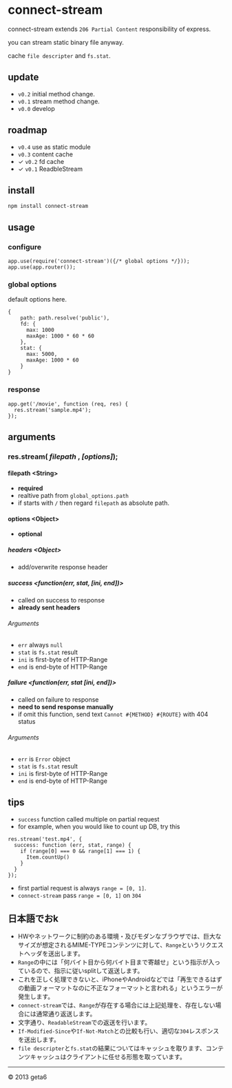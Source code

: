 # connect-stream

  connect-stream extends `206 Partial Content` responsibility of express.

  you can stream static binary file anyway.
  
  cache `file descripter` and `fs.stat`.


## update

  * `v0.2` initial method change.
  * `v0.1` stream method change.
  * `v0.0` develop

## roadmap

  * `v0.4` use as static module
  * `v0.3` content cache
  * ✓ `v0.2` fd cache
  * ✓ `v0.1` ReadbleStream

## install

```
npm install connect-stream
```

## usage

### configure

```
app.use(require('connect-stream')({/* global options */}));
app.use(app.router());
```

### global options

  default options here.

```
{
    path: path.resolve('public'),
    fd: {
      max: 1000
      maxAge: 1000 * 60 * 60
    },
    stat: {
      max: 5000,
      maxAge: 1000 * 60
    }
}
```


### response

```
app.get('/movie', function (req, res) {
  res.stream('sample.mp4');
});
```

## arguments

### res.stream( _filepath_ , _[options]_);

#### filepath &lt;String&gt;

  * __required__
  * realtive path from `global_options.path`
  * if starts with `/` then regard `filepath` as absolute path.

#### options &lt;Object&gt;

  * __optional__

##### headers &lt;Object&gt;

  * add/overwrite response header

##### success &lt;function(err, stat, [ini, end])&gt;

  * called on success to response
  * __already sent headers__

###### Arguments

  * `err` always `null`
  * `stat` is `fs.stat` result
  * `ini` is first-byte of HTTP-Range
  * `end` is end-byte of HTTP-Range

##### failure &lt;function(err, stat [ini, end])&gt;

  * called on failure to response
  * __need to send response manually__
  * if omit this function, send text `Cannot #{METHOD} #{ROUTE}` with 404 status

###### Arguments

  * `err` is `Error` object
  * `stat` is `fs.stat` result
  * `ini` is first-byte of HTTP-Range
  * `end` is end-byte of HTTP-Range

## tips

  * `success` function called multiple on partial request
  * for example, when you would like to count up DB, try this

```
res.stream('test.mp4', {
  success: function (err, stat, range) {
    if (range[0] === 0 && range[1] === 1) {
      Item.countUp()
    }
  }
});
```

  * first partial request is always `range = [0, 1]`.
  * `connect-stream` pass `range = [0, 1]` on `304`

## 日本語でおk

* HWやネットワークに制約のある環境・及びモダンなブラウザでは、巨大なサイズが想定されるMIME-TYPEコンテンツに対して、`Range`というリクエストヘッダを送出します。
* `Range`の中には「何バイト目から何バイト目まで寄越せ」という指示が入っているので、指示に従いsplitして返送します。
* これを正しく処理できないと、iPhoneやAndroidなどでは「再生できるはずの動画フォーマットなのに不正なフォーマットと言われる」というエラーが発生します。
* `connect-stream`では、`Range`が存在する場合には上記処理を、存在しない場合には通常通り返送します。
* 文字通り、`ReadableStream`での返送を行います。
* `If-Modified-Since`や`If-Not-Match`との比較も行い、適切な`304`レスポンスを送出します。
* `file descripter`と`fs.stat`の結果についてはキャッシュを取ります、コンテンツキャッシュはクライアントに任せる形態を取っています。

---

&copy; 2013 geta6
